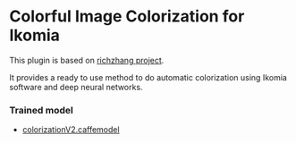 # Colorful Image Colorization for Ikomia

This plugin is based on [richzhang project](https://github.com/richzhang/colorization).

It provides a ready to use method to do automatic colorization using Ikomia software and deep neural networks.

### Trained model
- [colorizationV2.caffemodel](http://eecs.berkeley.edu/~rich.zhang/projects/2016_colorization/files/demo_v2/colorization_release_v2.caffemodel)
